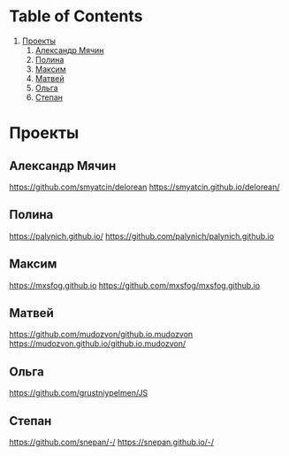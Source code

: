
# Table of Contents

1.  [Проекты](#orgf9697aa)
    1.  [Александр Мячин](#orgf8cb6ab)
    2.  [Полина](#org7922553)
    3.  [Максим](#org33cad2d)
    4.  [Матвей](#orgaa32806)
    5.  [Ольга](#org2188887)
    6.  [Степан](#org343bfa4)


<a id="orgf9697aa"></a>

# Проекты


<a id="orgf8cb6ab"></a>

## Александр Мячин

<https://github.com/smyatcin/delorean> <https://smyatcin.github.io/delorean/>


<a id="org7922553"></a>

## Полина

<https://palynich.github.io/> <https://github.com/palynich/palynich.github.io>


<a id="org33cad2d"></a>

## Максим

<https://mxsfog.github.io> <https://github.com/mxsfog/mxsfog.github.io>


<a id="orgaa32806"></a>

## Матвей

<https://github.com/mudozvon/github.io.mudozvon> <https://mudozvon.github.io/github.io.mudozvon/>


<a id="org2188887"></a>

## Ольга

<https://github.com/grustniypelmen/JS>


<a id="org343bfa4"></a>

## Степан

<https://github.com/snepan/-/>
<https://snepan.github.io/-/>

